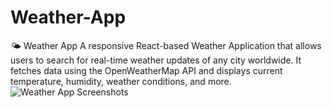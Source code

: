 # Weather-App
🌤️ Weather App A responsive React-based Weather Application that allows users to search for real-time weather updates of any city worldwide. It fetches data using the OpenWeatherMap API and displays current temperature, humidity, weather conditions, and more.
![Weather App Screenshots](https://github.com/user-attachments/assets/f3d4581b-8d74-4d0b-8965-d6895f860850)


